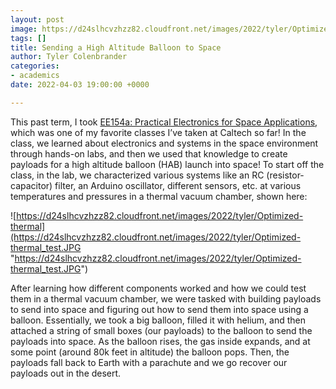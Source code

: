 ```yaml
---
layout: post
image: https://d24slhcvzhzz82.cloudfront.net/images/2022/tyler/Optimized-HAB_payloads.jpg
tags: []
title: Sending a High Altitude Balloon to Space
author: Tyler Colenbrander
categories:
- academics
date: 2022-04-03 19:00:00 +0000

---
```

This past term, I took [EE154a: Practical Electronics for Space Applications](https://catalog.caltech.edu/current/courses/department/EE), which was one of my favorite classes I’ve taken at Caltech so far! In the class, we learned about electronics and systems in the space environment through hands-on labs, and then we used that knowledge to create payloads for a high altitude balloon (HAB) launch into space! To start off the class, in the lab, we characterized various systems like an RC (resistor-capacitor) filter, an Arduino oscillator, different sensors, etc. at various temperatures and pressures in a thermal vacuum chamber, shown here:

![https://d24slhcvzhzz82.cloudfront.net/images/2022/tyler/Optimized-thermal](https://d24slhcvzhzz82.cloudfront.net/images/2022/tyler/Optimized-thermal_test.JPG "https://d24slhcvzhzz82.cloudfront.net/images/2022/tyler/Optimized-thermal_test.JPG")

After learning how different components worked and how we could test them in a thermal vacuum chamber, we were tasked with building payloads to send into space and figuring out how to send them into space using a balloon. Essentially, we took a big balloon, filled it with helium, and then attached a string of small boxes (our payloads) to the balloon to send the payloads into space. As the balloon rises, the gas inside expands, and at some point (around 80k feet in altitude) the balloon pops. Then, the payloads fall back to Earth with a parachute and we go recover our payloads out in the desert.